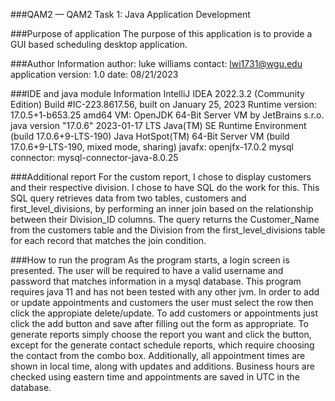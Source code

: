 ###QAM2 — QAM2 Task 1: Java Application Development

###Purpose of application
The purpose of this application is to provide a GUI based scheduling desktop application.

###Author Information
author: luke williams
contact: lwi1731@wgu.edu
application version: 1.0
date: 08/21/2023

###IDE and java module Information
IntelliJ IDEA 2022.3.2 (Community Edition)
Build #IC-223.8617.56, built on January 25, 2023
Runtime version: 17.0.5+1-b653.25 amd64
VM: OpenJDK 64-Bit Server VM by JetBrains s.r.o.
java version "17.0.6" 2023-01-17 LTS
Java(TM) SE Runtime Environment (build 17.0.6+9-LTS-190)
Java HotSpot(TM) 64-Bit Server VM (build 17.0.6+9-LTS-190, mixed mode, sharing)
javafx: openjfx-17.0.2
mysql connector: mysql-connector-java-8.0.25

###Additional report
For the custom report, I chose to display customers and their respective division. I chose to have SQL do the work for this. This SQL query retrieves data from two tables, customers and first_level_divisions, by performing an inner join based on the relationship between their Division_ID columns. The query returns the Customer_Name from the customers table and the Division from the first_level_divisions table for each record that matches the join condition.

###How to run the program
As the program starts, a login screen is presented. The user will be required to have a valid username and password that matches information in a mysql database. This program requires java 11 and has not been tested with any other jvm. In order to add or update appointments and customers the user must select the row then click the appropiate delete/update. To add customers or appointments just click the add button and save after filling out the form as appropriate. To generate reports simply choose the report you want and click the button, except for the generate contact schedule reports, which require choosing the contact from the combo box. Additionally, all appointment times are shown in local time, along with updates and additions. Business hours are checked using eastern time and appointments are saved in UTC in the database. 
